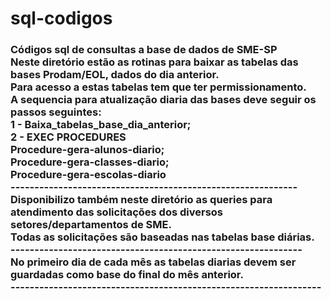 # sql-codigos
 <h3>
 Códigos sql de consultas a base de dados de SME-SP <br>
Neste diretório estão as rotinas para baixar as tabelas das bases Prodam/EOL, dados do dia anterior.<br>
Para acesso a estas tabelas tem que ter permissionamento.<br>
A sequencia para atualização diaria das bases deve seguir os passos seguintes:<br>
1 - Baixa_tabelas_base_dia_anterior;<br>
2 - EXEC PROCEDURES<br>
    Procedure-gera-alunos-diario;<br>
    Procedure-gera-classes-diario;<br>
    Procedure-gera-escolas-diario<br>
------------------------------------------------------------<br>
Disponibilizo também neste diretório as queries para atendimento das solicitações dos diversos setores/departamentos de SME.<br>
Todas as solicitações são baseadas nas tabelas base diárias.<br>
-------------------------------------------------------------<br>
No primeiro dia de cada mês as tabelas diarias devem ser guardadas como base do final do mês anterior.<br>
-----------------------------------------------------------------
</h3>
